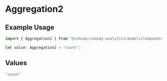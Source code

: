 # Aggregation2

## Example Usage

```typescript
import { Aggregation2 } from "@inkeep/inkeep-analytics/models/components";

let value: Aggregation2 = "count";
```

## Values

```typescript
"count"
```